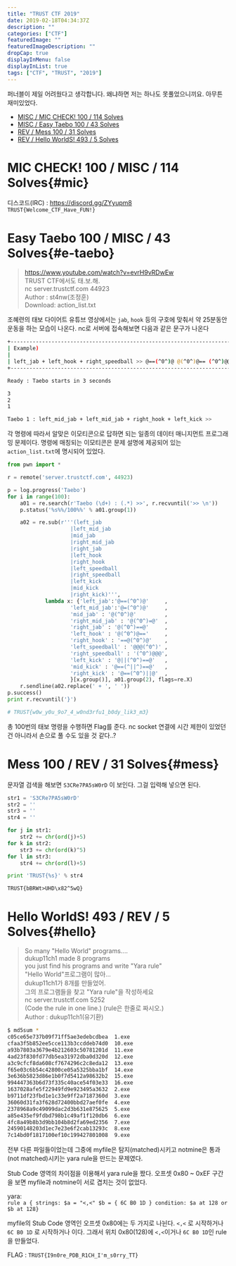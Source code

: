 ```yaml
---
title: "TRUST CTF 2019"
date: 2019-02-18T04:34:37Z
description: ""
categories: ["CTF"]
featuredImage: ""
featuredImageDescription: ""
dropCap: true
displayInMenu: false
displayInList: true
tags: ["CTF", "TRUST", "2019"]
---
```


퍼너블이 제일 어려웠다고 생각합니다.  왜냐하면 저는 하나도 못풀었으니끼요. 아무튼 재미있었다.  
  
* [MISC / MIC CHECK! 100 / 114 Solves](#mic)  
* [MISC / Easy Taebo 100 / 43 Solves](#e-taebo)  
* [REV / Mess 100 / 31 Solves](#mess)  
* [REV / Hello WorldS! 493 / 5 Solves](#hello)  
  
# MIC CHECK! 100 / MISC / 114 Solves{#mic}
  
디스코드(IRC) : https://discord.gg/ZYyupm8  
`TRUST{Welcome_CTF_Have_FUN!}`  
  
# Easy Taebo 100 / MISC / 43 Solves{#e-taebo}
> https://www.youtube.com/watch?v=evrH9vRDwEw  
> TRUST CTF에서도 태.보.해.  
> nc server.trustctf.<i></i>com 44923  
> Author  : st4nw(조정훈)  
> Download: action_list.txt
  
조혜련의 태보 다이어트 유튜브 영상에서는 `jab`, `hook` 등의 구호에 맞춰서 약 25분동안 운동을 하는 모습이 나온다.
nc로 서버에 접속해보면 다음과 같은 문구가 나온다  
```bash
+------------------------------------------------------------------------+
| Example)                                                               |
|                                                                        |
| left_jab + left_hook + right_speedball >> @==(^0^)@ @(^0^)@== (^0^)@@@ |
+------------------------------------------------------------------------+

Ready : Taebo starts in 3 seconds

3
2
1

Taebo 1 : left_mid_jab + left_mid_jab + right_hook + left_kick >>

```
각 명령에 따라서 알맞은 이모티콘으로 답하면 되는 일종의 데이터 매니지먼트 프로그래밍 문제이다.
명령에 매칭되는 이모티콘은 문제 설명에 제공되어 있는 `action_list.txt`에 명시되어 있었다.  
  
```python
from pwn import *

r = remote('server.trustctf.com', 44923)

p = log.progress('Taebo')
for i in range(100):
    a01 = re.search(r'Taebo (\d+) : (.*) >>', r.recvuntil('>> \n'))
    p.status('%s%%/100%%' % a01.group(1))

    a02 = re.sub(r'''(left_jab
                    |left_mid_jab
                    |mid_jab
                    |right_mid_jab
                    |right_jab
                    |left_hook
                    |right_hook
                    |left_speedball
                    |right_speedball
                    |left_kick
                    |mid_kick
                    |right_kick)''',
            lambda x: {'left_jab':'@==(^0^)@'     ,
                    'left_mid_jab':'@=(^0^)@'     ,
                    'mid_jab' : '@(^0^)@'         ,
                    'right_mid_jab' : '@(^0^)=@'  ,
                    'right_jab' : '@(^0^)==@'     ,
                    'left_hook' : '@(^0^)@=='     ,
                    'right_hook' : '==@(^0^)@'    ,
                    'left_speedball' : '@@@(^0^)' ,
                    'right_speedball' : '(^0^)@@@',
                    'left_kick' : '@||(^0^)==@'   ,
                    'mid_kick' : '@==(^||^)==@'   ,
                    'right_kick' : '@==(^0^)||@'  ,
                    }[x.group()], a01.group(2), flags=re.X)
    r.sendline(a02.replace(' + ', ' '))
p.success()
print r.recvuntil('}')

# TRUST{w0w_y0u_9o7_4_w0nd3rfu1_b0dy_lik3_m3}
```
총 100번의 태보 명령을 수행하면 Flag를 준다. nc socket 연결에 시간 제한이 있었던건 아니라서 손으로 풀 수도 있을 것 같다..?  
  
# Mess 100 / REV / 31 Solves{#mess}
문자열 검색을 해보면 `S3CRe7PA5sW0rD` 이 보인다. 그걸 입력해 넣으면 된다.  
```python
str1 = 'S3CRe7PA5sW0rD'
str2 = ''
str3 = ''
str4 = ''

for j in str1:
    str2 += chr(ord(j)+5)
for k in str2:
    str3 += chr(ord(k)^5)
for l in str3:
    str4 += chr(ord(l)+5)

print 'TRUST{%s}' % str4
```
`TRUST{bBRWt>UHD\x82^5wQ}`  
  
# Hello WorldS! 493 / REV / 5 Solves{#hello}
> So many "Hello World" programs....  
> dukup11ch1 made 8 programs  
> you just find his programs and write "Yara rule"  
> "Hello World"프로그램이 많아...  
> dukup11ch1가 8개를 만들었어.  
> 그의 프로그램들을 찾고 "Yara rule"을 작성하세요  
> nc server.trustctf.com 5252  
> (Code the rule in one line.) (rule은 한줄로 짜시오.)  
> Author : dukup11ch1(유기환)

```bash
$ md5sum *
c05ce65e737b09f71ff5ae3edebcdbea  1.exe
cfaa3f5b852ee5cce113b3ccddeb74d0  10.exe
a93b7803a3679e4b212603c50781201d  11.exe
4ad23f830fd77db5ea31972dba0d320d  12.exe
a3c9cfcf8da608cf7674296c2c8eda12  13.exe
f65e03c6b54c42800ce05a5325bba1bf  14.exe
3e636b5823d86e1b0f7d5412a98632b2  15.exe
994447363b6d73f335c40ace54f03e33  16.exe
1637028afe5f22949fd9e923495a3632  2.exe
b9711df23fbd1e1c33e9ff2a7187360d  3.exe
36060d31fa3f628d72400bbd27aef0fe  4.exe
2378968a9c49099dac2d3b631e875625  5.exe
a85e435ef9fdbd798b1c49af1f120db6  6.exe
4fc8a49b8b3d9bb104b8d2fa69ed2356  7.exe
24590148203d1ec7e23e6f2cab13293c  8.exe
7c14bd0f1817100ef10c199427801008  9.exe
```
전부 다른 파일들이었는데 그중에 myfile은 탐지(matched)시키고 notmine은 통과(not matched)시키는 yara rule을 만드는 문제였다.  
  
Stub Code 영역의 차이점을 이용해서 yara rule을 짰다. 오프셋 0x80 ~ 0xEF 구간을 보면 myfile과 notmine이 서로 겹치는 것이 없었다.  
  
yara:  
`rule a { strings: $a = "<,<" $b = { 6C B0 1D } condition: $a at 128 or $b at 128}`  
  
myfile의 Stub Code 영역인 오프셋 0x80에는 두 가지로 나뉜다. `<,<` 로 시작하거나 `6C B0 1D` 로 시작하거나 이다. 그래서 위치 0x80(128)에 `<,<`이거나 `6C B0 1D`인 rule을 만들었다.  

FLAG : `TRUST{I9n0re_PDB_R1CH_I'm_s0rry_TT}`  
